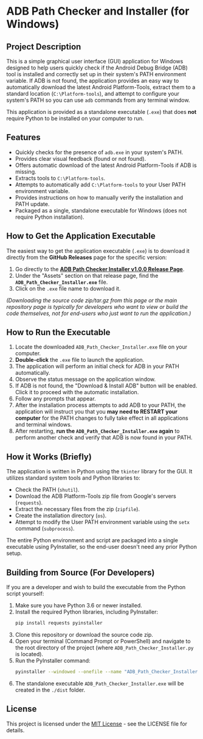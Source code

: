 # ADB Path Checker and Installer (for Windows)

## Project Description

This is a simple graphical user interface (GUI) application for Windows designed to help users quickly check if the Android Debug Bridge (ADB) tool is installed and correctly set up in their system's PATH environment variable. If ADB is not found, the application provides an easy way to automatically download the latest Android Platform-Tools, extract them to a standard location (`C:\Platform-tools`), and attempt to configure your system's PATH so you can use `adb` commands from any terminal window.

This application is provided as a standalone executable (`.exe`) that does **not** require Python to be installed on your computer to run.

## Features

* Quickly checks for the presence of `adb.exe` in your system's PATH.
* Provides clear visual feedback (found or not found).
* Offers automatic download of the latest Android Platform-Tools if ADB is missing.
* Extracts tools to `C:\Platform-tools`.
* Attempts to automatically add `C:\Platform-tools` to your User PATH environment variable.
* Provides instructions on how to manually verify the installation and PATH update.
* Packaged as a single, standalone executable for Windows (does not require Python installation).

## How to Get the Application Executable

The easiest way to get the application executable (`.exe`) is to download it directly from the **GitHub Releases** page for the specific version:

1.  Go directly to the **[ADB Path Checker Installer v1.0.0 Release Page](https://github.com/Djkawada/ADB-Path-Checker-Installer/releases/tag/v1.0.0)**.
2.  Under the "Assets" section on that release page, find the **`ADB_Path_Checker_Installer.exe`** file.
3.  Click on the `.exe` file name to download it.

*(Downloading the source code zip/tar.gz from this page or the main repository page is typically for developers who want to view or build the code themselves, not for end-users who just want to run the application.)*

## How to Run the Executable

1.  Locate the downloaded `ADB_Path_Checker_Installer.exe` file on your computer.
2.  **Double-click** the `.exe` file to launch the application.
3.  The application will perform an initial check for ADB in your PATH automatically.
4.  Observe the status message on the application window.
5.  If ADB is not found, the "Download & Install ADB" button will be enabled. Click it to proceed with the automatic installation.
6.  Follow any prompts that appear.
7.  After the installation process attempts to add ADB to your PATH, the application will instruct you that you **may need to RESTART your computer** for the PATH changes to fully take effect in all applications and terminal windows.
8.  After restarting, **run the `ADB_Path_Checker_Installer.exe` again** to perform another check and verify that ADB is now found in your PATH.

## How it Works (Briefly)

The application is written in Python using the `tkinter` library for the GUI. It utilizes standard system tools and Python libraries to:
* Check the PATH (`shutil`).
* Download the ADB Platform-Tools zip file from Google's servers (`requests`).
* Extract the necessary files from the zip (`zipfile`).
* Create the installation directory (`os`).
* Attempt to modify the User PATH environment variable using the `setx` command (`subprocess`).

The entire Python environment and script are packaged into a single executable using PyInstaller, so the end-user doesn't need any prior Python setup.

## Building from Source (For Developers)

If you are a developer and wish to build the executable from the Python script yourself:

1.  Make sure you have Python 3.6 or newer installed.
2.  Install the required Python libraries, including PyInstaller:
    ```bash
    pip install requests pyinstaller
    ```
3.  Clone this repository or download the source code zip.
4.  Open your terminal (Command Prompt or PowerShell) and navigate to the root directory of the project (where `ADB_Path_Checker_Installer.py` is located).
5.  Run the PyInstaller command:
    ```bash
    pyinstaller --windowed --onefile --name "ADB_Path_Checker_Installer" ADB_Path_Checker_Installer.py
    ```
6.  The standalone executable `ADB_Path_Checker_Installer.exe` will be created in the `./dist` folder.

## License

This project is licensed under the [MIT License](LICENSE) - see the LICENSE file for details.
